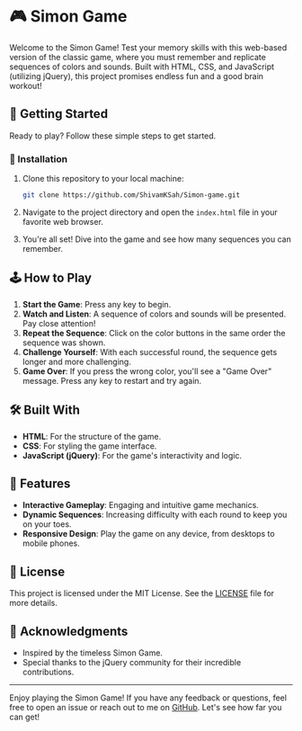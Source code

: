 # 🎮 Simon Game

Welcome to the Simon Game! Test your memory skills with this web-based version of the classic game, where you must remember and replicate sequences of colors and sounds. Built with HTML, CSS, and JavaScript (utilizing jQuery), this project promises endless fun and a good brain workout!

## 🚀 Getting Started

Ready to play? Follow these simple steps to get started.

### 🔧 Installation

1. Clone this repository to your local machine:
   ```bash
   git clone https://github.com/ShivamKSah/Simon-game.git
   ```

2. Navigate to the project directory and open the `index.html` file in your favorite web browser.

3. You're all set! Dive into the game and see how many sequences you can remember.

## 🕹 How to Play

1. **Start the Game**: Press any key to begin.
2. **Watch and Listen**: A sequence of colors and sounds will be presented. Pay close attention!
3. **Repeat the Sequence**: Click on the color buttons in the same order the sequence was shown.
4. **Challenge Yourself**: With each successful round, the sequence gets longer and more challenging.
5. **Game Over**: If you press the wrong color, you'll see a "Game Over" message. Press any key to restart and try again.

## 🛠️ Built With

- **HTML**: For the structure of the game.
- **CSS**: For styling the game interface.
- **JavaScript (jQuery)**: For the game's interactivity and logic.

## 🎉 Features

- **Interactive Gameplay**: Engaging and intuitive game mechanics.
- **Dynamic Sequences**: Increasing difficulty with each round to keep you on your toes.
- **Responsive Design**: Play the game on any device, from desktops to mobile phones.

## 📄 License

This project is licensed under the MIT License. See the [LICENSE](LICENSE) file for more details.

## 🙏 Acknowledgments

- Inspired by the timeless Simon Game.
- Special thanks to the jQuery community for their incredible contributions.

---

Enjoy playing the Simon Game! If you have any feedback or questions, feel free to open an issue or reach out to me on [GitHub](https://github.com/ShivamKSah). Let's see how far you can get!
